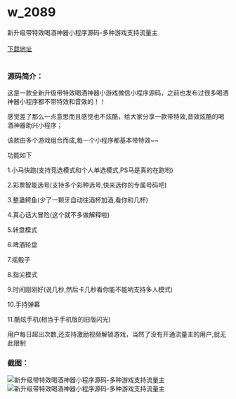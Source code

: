 # w_2089
新升级带特效喝酒神器小程序源码-多种游戏支持流量主
<br/></br>
[下载地址](https://www.uuid2.com/2089.html "下载地址")
<br/></br>
<h3>源码简介：</h3>
<p>这是一款全新升级带特效喝酒神器小游戏微信小程序源码，之前也发布过很多喝酒神器小程序都不带特效和音效的！！<p>
<p>感觉差了那么一点意思而且感觉也不炫酷，给大家分享一款带特效,音效炫酷的喝酒神器助兴小程序；<p>
<p>该款由多个游戏组合而成,每一个小程序都基本带特效~~<p>
<p>功能如下<p>
<p>1.小马快跑(支持竞选模式和个人单选模式,PS马是真的在跑哟)<p>
<p>2.彩票智能选号(支持多个彩种选号,快来选你的专属号码吧)<p>
<p>3.整蛊鳄鱼(少了一颗牙自动往酒杯加酒,看你和几杯)<p>
<p>4.真心话大冒险(这个就不多做解释啦)<p>
<p>5.转盘模式<p>
<p>6.啤酒轮盘<p>
<p>7.摇骰子<p>
<p>8.指尖模式<p>
<p>9.时间刚刚好(说几秒,然后卡几秒看你能不能哟支持多人模式)<p>
<p>10.手持弹幕<p>
<p>11.酷炫手机(相当于手机版的旧版闪光)<p>
<p>用户每日超出次数,还支持激励视频解锁游戏，当然了没有开通流量主的用户,就无此限制<p>
<h3>截图：</h3>
<img src="https://www.uuid2.com/wp-content/uploads/img/202205/91047cb734.png" alt="新升级带特效喝酒神器小程序源码-多种游戏支持流量主"><img src="https://www.uuid2.com/wp-content/uploads/img/202205/91047cb388.png" alt="新升级带特效喝酒神器小程序源码-多种游戏支持流量主">
